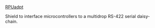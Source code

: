 [RPUadpt]

Shield to interface microcontrollers to a multidrop RS-422 serial daisy-chain.

[RPUadpt]: https://github.com/epccs/RPUadpt/